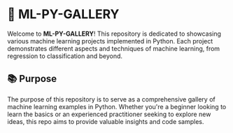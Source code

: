 # 🧠 ML-PY-GALLERY

Welcome to **ML-PY-GALLERY**! This repository is dedicated to showcasing various machine learning projects implemented in Python. Each project demonstrates different aspects and techniques of machine learning, from regression to classification and beyond.

## 📚 Purpose

The purpose of this repository is to serve as a comprehensive gallery of machine learning examples in Python. Whether you're a beginner looking to learn the basics or an experienced practitioner seeking to explore new ideas, this repo aims to provide valuable insights and code samples.

